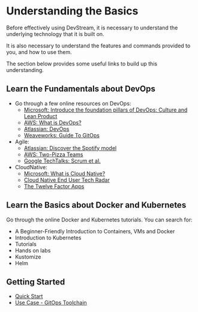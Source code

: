 # Understanding the Basics

Before effectively using DevStream, it is necessary to understand the underlying technology that it is built on.

It is also necessary to understand the features and commands provided to you, and how to use them.

The section below provides some useful links to build up this understanding.

## Learn the Fundamentals about DevOps

- Go through a few online resources on DevOps:
    - [Microsoft: Introduce the foundation pillars of DevOps: Culture and Lean Product](https://docs.microsoft.com/en-us/learn/modules/introduce-foundation-pillars-devops/)
    - [AWS: What is DevOps?](https://aws.amazon.com/devops/what-is-devops/?nc1=h_ls)
    - [Atlassian: DevOps](https://www.atlassian.com/devops)
    - [Weaveworks: Guide To GitOps](https://www.weave.works/technologies/gitops/)
- Agile:
    - [Atlassian: Discover the Spotify model](https://www.atlassian.com/agile/agile-at-scale/spotify)
    - [AWS: Two-Pizza Teams](https://docs.aws.amazon.com/whitepapers/latest/introduction-devops-aws/two-pizza-teams.html)
    - [Google TechTalks: Scrum et al.](https://www.youtube.com/watch?v=IyNPeTn8fpo)
- CloudNative:
    - [Microsoft: What is Cloud Native?](https://docs.microsoft.com/en-us/dotnet/architecture/cloud-native/definition)
    - [Cloud Native End User Tech Radar](https://radar.cncf.io/)
    - [The Twelve Factor Apps](https://12factor.net/)

## Learn the Basics about Docker and Kubernetes

Go through the online Docker and Kubernetes tutorials. You can search for:

- A Beginner-Friendly Introduction to Containers, VMs and Docker
- Introduction to Kubernetes
- Tutorials
- Hands on labs
- Kustomize
- Helm

## Getting Started

- [Quick Start](./quickstart.md)
- [Use Case - GitOps Toolchain](./use-cases/gitops/2-gitops-tools.md)
